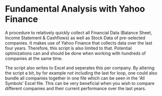 # Fundamental Analysis with Yahoo Finance
A procedure to relatively quickly collect all Financial Data (Balance Sheet, Income Statement &amp; Cashflows) as well as Stock Data of pre-selected companies. It makes use of Yahoo Finance that collects data over the last four years. Therefore, this script is also limited to that. Potential optimizations can and should be done when working with hundreds of companies at the same time. 

The script also writes to Excel and seperates this per company. By altering the script a bit, by for example not including the last for loop, one could also bundle all companies together in one file which can be seen in the 'All Symbols' Excel file. This can be very beneficial when you wish to compare different companies and their current performance over the last years.
